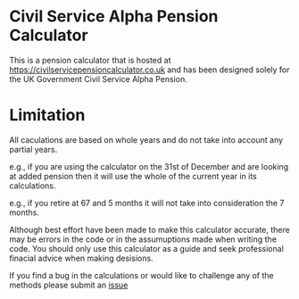 # Civil Service Alpha Pension Calculator
This is a pension calculator that is hosted at https://civilservicepensioncalculator.co.uk and has been designed solely for the UK Government Civil Service Alpha Pension.


# Limitation
All caculations are based on whole years and do not take into account any partial years.

e.g., if you are using the calculator on the 31st of December and are looking at added pension then it will use the whole of the current year in its calculations.

e.g., if you retire at 67 and 5 months it will not take into consideration the 7 months.

Although best effort have been made to make this calculator accurate, there may be errors in the code or in the assumuptions made when writing the code. You should only use this calculator as a guide and seek professional finacial advice when making desisions.

If you find a bug in the calculations or would like to challenge any of the methods please submit an [issue](https://github.com/r0w4n/cs-pension/issues) 
